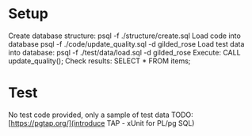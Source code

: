 # Setup
Create database structure: psql -f ./structure/create.sql
Load code into database psql -f ./code/update_quality.sql -d gilded_rose
Load test data into database: psql -f ./test/data/load.sql -d gilded_rose
Execute: CALL update_quality();
Check results: SELECT * FROM items;

# Test
No test code provided, only a sample of test data
TODO: [https://pgtap.org/](introduce TAP - xUnit for PL/pg SQL)

